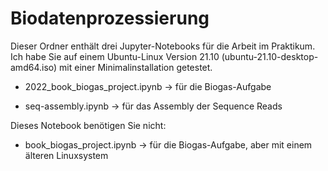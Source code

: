 # Biodatenprozessierung
Dieser Ordner enthält drei Jupyter-Notebooks für die Arbeit im Praktikum. Ich habe Sie auf einem Ubuntu-Linux Version 21.10 (ubuntu-21.10-desktop-amd64.iso) mit einer Minimalinstallation getestet.

- 2022_book_biogas_project.ipynb -> für die Biogas-Aufgabe

- seq-assembly.ipynb -> für das Assembly der Sequence Reads

Dieses Notebook benötigen Sie nicht:

- book_biogas_project.ipynb -> für die Biogas-Aufgabe, aber mit einem älteren Linuxsystem

